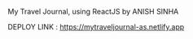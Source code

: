 My Travel Journal, using ReactJS by ANISH SINHA

DEPLOY LINK : https://mytraveljournal-as.netlify.app
